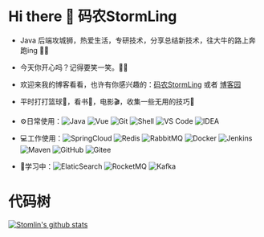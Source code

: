 # Hi there 👋 码农StormLing

- Java 后端攻城狮，热爱生活，专研技术，分享总结新技术，往大牛的路上奔跑ing 🏃‍♀️

- 今天你开心吗？记得要笑一笑。🤣🤣

- 欢迎来我的博客看看，也许有你感兴趣的：[码农StormLing](https://lingzhexi.github.io) 或者 [博客园](https://www.cnblogs.com/stormling2022)

- 平时打打篮球🏀，看书📖，电影🎬，收集一些无用的技巧🐶

- ⚙️日常使用：![Java](https://img.shields.io/badge/-Java-black?style=plastic&logo=java) ![Vue](https://img.shields.io/badge/-Vue-8fcfd1?style=plastic&logo=Vue) ![Git](https://img.shields.io/badge/-Git-black?style=plastic&logo=git) ![Shell](https://img.shields.io/badge/-Shell-blasck?style=plastic&logo=Shell) ![VS Code](https://img.shields.io/badge/-VS%20Code-007ACC?style=plastic&logo=visual-studio-code) ![IDEA](https://img.shields.io/badge/-IDEA%20Code-394989?style=plastic&logo=idea)

- 💻工作使用：![SpringCloud](https://img.shields.io/badge/-SpringCloud-white?style=plastic&logo=spring) ![Redis](https://img.shields.io/badge/-Redis-336791?style=plastic&logo=redis) ![RabbitMQ](https://img.shields.io/badge/-RabbitMQ-092E20?style=plastic&logo=rabbitMQ) ![Docker](https://img.shields.io/badge/-Docker-FCA121?style=plastic&logo=docker) ![Jenkins](https://img.shields.io/badge/-Jenkins-white?style=plastic&logo=Jenkins) ![Maven](https://img.shields.io/badge/-Maven-092E20?style=plastic&logo=Maven) ![GitHub](https://img.shields.io/badge/-GitHub-181717?style=plastic&logo=github) ![Gitee](https://img.shields.io/badge/-Gitee-FCA121?style=plastic&logo=gitee)

- 🌱学习中：![ElaticSearch](https://img.shields.io/badge/-ElasticSearch-c7b198?style=plastic&logo=elasticSearch) ![RocketMQ](https://img.shields.io/badge/-RocketMQ-black?style=plastic&logo=rocket) ![Kafka](https://img.shields.io/badge/-Kafka-white?style=plastic&logo=kafka)

# 代码树

  [![Stomlin's github stats](https://github-readme-stats.vercel.app/api?username=lingzhexi&theme=dark&show_icons=true)](https://github.com/lingzhexi)

  
